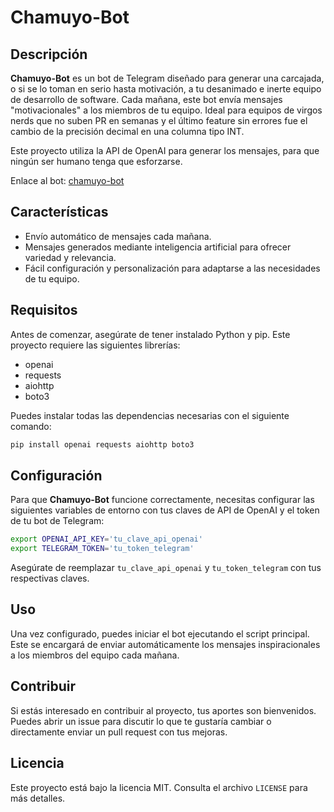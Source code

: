 
# Chamuyo-Bot

## Descripción

**Chamuyo-Bot** es un bot de Telegram diseñado para generar una carcajada, o si se lo toman en serio hasta motivación, a tu desanimado e inerte equipo de desarrollo de software. Cada mañana, este bot envía mensajes "motivacionales" a los miembros de tu equipo. Ideal para equipos de virgos nerds que no suben PR en semanas y el último feature sin errores fue el cambio de la precisión decimal en una columna tipo INT.

Este proyecto utiliza la API de OpenAI para generar los mensajes, para que ningún ser humano tenga que esforzarse.

Enlace al bot: [chamuyo-bot](https://t.me/chamuyo_bot)

## Características

- Envío automático de mensajes cada mañana.
- Mensajes generados mediante inteligencia artificial para ofrecer variedad y relevancia.
- Fácil configuración y personalización para adaptarse a las necesidades de tu equipo.

## Requisitos

Antes de comenzar, asegúrate de tener instalado Python y pip. Este proyecto requiere las siguientes librerías:

- openai
- requests
- aiohttp
- boto3

Puedes instalar todas las dependencias necesarias con el siguiente comando:

```bash
pip install openai requests aiohttp boto3
```

## Configuración

Para que **Chamuyo-Bot** funcione correctamente, necesitas configurar las siguientes variables de entorno con tus claves de API de OpenAI y el token de tu bot de Telegram:

```bash
export OPENAI_API_KEY='tu_clave_api_openai'
export TELEGRAM_TOKEN='tu_token_telegram'
```

Asegúrate de reemplazar `tu_clave_api_openai` y `tu_token_telegram` con tus respectivas claves.

## Uso

Una vez configurado, puedes iniciar el bot ejecutando el script principal. Este se encargará de enviar automáticamente los mensajes inspiracionales a los miembros del equipo cada mañana.

## Contribuir

Si estás interesado en contribuir al proyecto, tus aportes son bienvenidos. Puedes abrir un issue para discutir lo que te gustaría cambiar o directamente enviar un pull request con tus mejoras.

## Licencia

Este proyecto está bajo la licencia MIT. Consulta el archivo `LICENSE` para más detalles.
